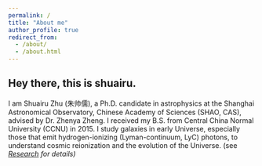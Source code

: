 ```yaml
---
permalink: /
title: "About me"
author_profile: true
redirect_from: 
  - /about/
  - /about.html
---
```


## Hey there, this is shuairu.

I am Shuairu Zhu (朱帅儒), a Ph.D. candidate in astrophysics at the Shanghai Astronomical Observatory, Chinese Academy of Sciences (SHAO, CAS), advised by Dr. Zhenya Zheng. I received my B.S. from Central China Normal University (CCNU) in 2015. I study galaxies in early Universe, especially those that emit hydrogen-ionizing (Lyman-continuum, LyC) photons, to understand cosmic reionization and the evolution of the Universe. (see <i>[Research](research)<i> for details)

